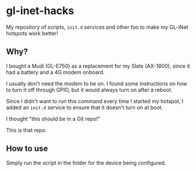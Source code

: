 # gl-inet-hacks

My repository of scripts, `init.d` services and other foo to make
my GL-iNet hotspots work better!

## Why?

I bought a Mudi (GL-E750) as a replacement for my Slate (AX-1800), since it had
a battery and a 4G modem onboard.

I usually don't need the modem to be on. I found some instructions on how to
turn it off through GPIO, but it would always turn on after a reboot.

Since I didn't want to run this command every time I started my hotspot, I added
an `init.d` service to ensure that it doesn't turn on at boot.

I thought "this should be in a Git repo!"

This is that repo.

## How to use

Simply run the script in the folder for the device being configured.
